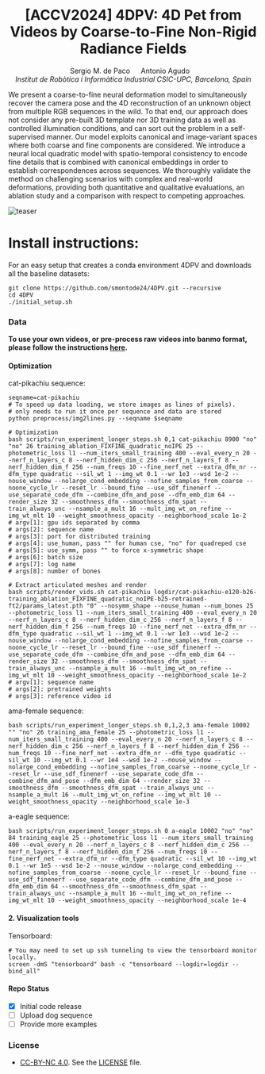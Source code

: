 <br>
<p align="center">
<h1 align="center"><strong>[ACCV2024] 4DPV: 4D Pet from Videos by Coarse-to-Fine Non-Rigid Radiance Fields</strong></h1>
  <p align="center">
    Sergio M. de Paco &emsp;
    Antonio Agudo&emsp;
    <br>
    <em>Institut de Robòtica i Informàtica Industrial CSIC-UPC, Barcelona, Spain</em>
    <br>
  </p>
</p>

We present a coarse-to-fine neural deformation model to simultaneously recover the camera pose and the 4D reconstruction of an unknown object from multiple RGB sequences in the wild. To that end, our approach does not consider any pre-built 3D template nor 3D training data as well as controlled illumination conditions, and can sort out the problem in a self-supervised manner. Our model exploits canonical and image-variant spaces where both coarse and fine components are considered. We introduce a neural local quadratic model with spatio-temporal consistency to encode fine details that is combined with canonical embeddings in order to establish correspondences across sequences. We thoroughly validate the method on challenging scenarios with complex and real-world deformations, providing both quantitative and qualitative evaluations, an ablation study and a comparison with respect to competing approaches.

![teaser](https://github.com/user-attachments/assets/21e48565-2caf-4e96-a61e-1af357a4aacf)

# Install instructions:

For an easy setup that creates a conda environment 4DPV and downloads all the baseline datasets:
```
git clone https://github.com/smontode24/4DPV.git --recursive
cd 4DPV
./initial_setup.sh
```

### Data
**To use your own videos, or pre-process raw videos into banmo format, 
please follow the instructions [here](./preprocess).**


#### Optimization 

cat-pikachiu sequence:
```
seqname=cat-pikachiu
# To speed up data loading, we store images as lines of pixels). 
# only needs to run it once per sequence and data are stored
python preprocess/img2lines.py --seqname $seqname

# Optimization
bash scripts/run_experiment_longer_steps.sh 0,1 cat-pikachiu 8900 "no" "no" 26 training_ablation_FIXFINE_quadratic_noIPE 25 --photometric_loss l1 --num_iters_small_training 400 --eval_every_n 20 --nerf_n_layers_c 8 --nerf_hidden_dim_c 256 --nerf_n_layers_f 8 --nerf_hidden_dim_f 256 --num_freqs 10 --fine_nerf_net --extra_dfm_nr --dfm_type quadratic --sil_wt 1 --img_wt 0.1 --wr 1e3 --wsd 1e-2 --nouse_window --nolarge_cond_embedding --nofine_samples_from_coarse --noone_cycle_lr --reset_lr --bound_fine --use_sdf_finenerf --use_separate_code_dfm --combine_dfm_and_pose --dfm_emb_dim 64 --render_size 32 --smoothness_dfm --smoothness_dfm_spat --train_always_unc --nsample_a_mult 16 --mult_img_wt_on_refine --img_wt_mlt 10 --weight_smoothness_opacity --neighborhood_scale 1e-2
# argv[1]: gpu ids separated by comma 
# args[2]: sequence name
# args[3]: port for distributed training
# args[4]: use_human, pass "" for human cse, "no" for quadreped cse
# args[5]: use_symm, pass "" to force x-symmetric shape
# args[6]: batch size
# args[7]: log name
# args[8]: number of bones

# Extract articulated meshes and render
bash scripts/render_vids.sh cat-pikachiu logdir/cat-pikachiu-e120-b26-training_ablation_FIXFINE_quadratic_noIPE-b25-retrained-ft2/params_latest.pth "0" --nosymm_shape --nouse_human --num_bones 25 --photometric_loss l1 --num_iters_small_training 400 --eval_every_n 20 --nerf_n_layers_c 8 --nerf_hidden_dim_c 256 --nerf_n_layers_f 8 --nerf_hidden_dim_f 256 --num_freqs 10 --fine_nerf_net --extra_dfm_nr --dfm_type quadratic --sil_wt 1 --img_wt 0.1 --wr 1e3 --wsd 1e-2 --nouse_window --nolarge_cond_embedding --nofine_samples_from_coarse --noone_cycle_lr --reset_lr --bound_fine --use_sdf_finenerf --use_separate_code_dfm --combine_dfm_and_pose --dfm_emb_dim 64 --render_size 32 --smoothness_dfm --smoothness_dfm_spat --train_always_unc --nsample_a_mult 16 --mult_img_wt_on_refine --img_wt_mlt 10 --weight_smoothness_opacity --neighborhood_scale 1e-2
# argv[1]: sequence name 
# args[2]: pretrained weights
# args[3]: reference video id
```

ama-female sequence:
```
bash scripts/run_experiment_longer_steps.sh 0,1,2,3 ama-female 10002 "" "no" 26 training_ama_female 25 --photometric_loss l1 --num_iters_small_training 400 --eval_every_n 20 --nerf_n_layers_c 8 --nerf_hidden_dim_c 256 --nerf_n_layers_f 8 --nerf_hidden_dim_f 256 --num_freqs 10 --fine_nerf_net --extra_dfm_nr --dfm_type quadratic --sil_wt 10 --img_wt 0.1 --wr 1e4 --wsd 1e-2 --nouse_window --nolarge_cond_embedding --nofine_samples_from_coarse --noone_cycle_lr --reset_lr --use_sdf_finenerf --use_separate_code_dfm --combine_dfm_and_pose --dfm_emb_dim 64 --render_size 32 --smoothness_dfm --smoothness_dfm_spat --train_always_unc --nsample_a_mult 16 --mult_img_wt_on_refine --img_wt_mlt 10 --weight_smoothness_opacity --neighborhood_scale 1e-3
```

a-eagle sequence:
```
bash scripts/run_experiment_longer_steps.sh 0 a-eagle 10002 "no" "no" 84 training_eagle 25 --photometric_loss l1 --num_iters_small_training 400 --eval_every_n 20 --nerf_n_layers_c 8 --nerf_hidden_dim_c 256 --nerf_n_layers_f 8 --nerf_hidden_dim_f 256 --num_freqs 10 --fine_nerf_net --extra_dfm_nr --dfm_type quadratic --sil_wt 10 --img_wt 0.1 --wr 1e5 --wsd 1e-2 --nouse_window --nolarge_cond_embedding --nofine_samples_from_coarse --noone_cycle_lr --reset_lr --bound_fine --use_sdf_finenerf --use_separate_code_dfm --combine_dfm_and_pose --dfm_emb_dim 64 --smoothness_dfm --smoothness_dfm_spat --train_always_unc --nsample_a_mult 16 --mult_img_wt_on_refine --img_wt_mlt 10 --weight_smoothness_opacity --neighborhood_scale 1e-4
```


#### 2. Visualization tools
Tensorboard:
```
# You may need to set up ssh tunneling to view the tensorboard monitor locally.
screen -dmS "tensorboard" bash -c "tensorboard --logdir=logdir --bind_all"
```

#### Repo Status
- [x] Initial code release
- [ ] Upload dog sequence
- [ ] Provide more examples

### License
- [CC-BY-NC 4.0](https://creativecommons.org/licenses/by-nc/4.0/legalcode). 
See the [LICENSE](LICENSE) file. 

